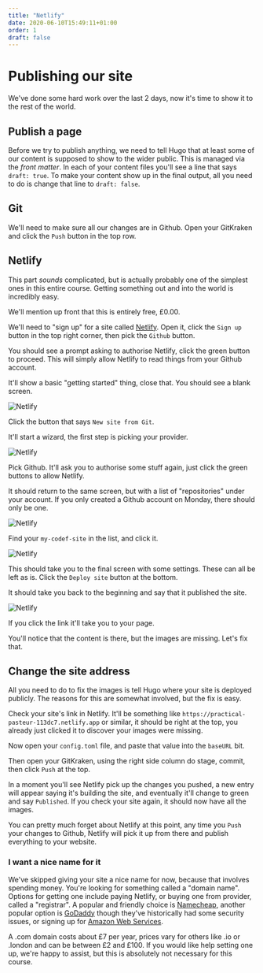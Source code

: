 ```yaml
---
title: "Netlify"
date: 2020-06-10T15:49:11+01:00
order: 1
draft: false
---
```

# Publishing our site
We've done some hard work over the last 2 days, now it's time to show it to the rest of the world.

## Publish a page
Before we try to publish anything, we need to tell Hugo that at least some of our content is supposed to show to the wider public.
This is managed via the _front matter_. In each of your content files you'll see a line that says `draft: true`. To make your content show up in the final output, all you need to do is change that line to `draft: false`.

## Git
We'll need to make sure all our changes are in Github. Open your GitKraken and click the `Push` button in the top row.

## Netlify

This part _sounds_ complicated, but is actually probably one of the simplest ones in this entire course. Getting something out and into the world is incredibly easy.

We'll mention up front that this is entirely free, £0.00.

We'll need to "sign up" for a site called [Netlify](https://www.netlify.com/). Open it, click the `Sign up` button in the top right corner, then pick the `Github` button.

You should see a prompt asking to authorise Netlify, click the green button to proceed. This will simply allow Netlify to read things from your Github account.

It'll show a basic "getting started" thing, close that. You should see a blank screen.

![Netlify](netlify-0.png)

Click the button that says `New site from Git`.

It'll start a wizard, the first step is picking your provider.

![Netlify](netlify-1.png)

Pick Github. It'll ask you to authorise some stuff again, just click the green buttons to allow Netlify.

It should return to the same screen, but with a list of "repositories" under your account. If you only created a Github account on Monday, there should only be one.

![Netlify](netlify-2.png)

Find your `my-codef-site` in the list, and click it.

![Netlify](netlify-3.png)

This should take you to the final screen with some settings. These can all be left as is. Click the `Deploy site` button at the bottom.

It should take you back to the beginning and say that it published the site.

![Netlify](netlify-4.png)

If you click the link it'll take you to your page.

You'll notice that the content is there, but the images are missing. Let's fix that.

## Change the site address
All you need to do to fix the images is tell Hugo where your site is deployed publicly. The reasons for this are somewhat involved, but the fix is easy.

Check your site's link in Netlify. It'll be something like `https://practical-pasteur-113dc7.netlify.app` or similar, it should be right at the top, you already just clicked it to discover your images were missing.

Now open your `config.toml` file, and paste that value into the `baseURL` bit.

Then open your GitKraken, using the right side column do stage, commit, then click `Push` at the top.

In a moment you'll see Netlify pick up the changes you pushed, a new entry will appear saying it's building the site, and eventually it'll change to green and say `Published`. If you check your site again, it should now have all the images.

You can pretty much forget about Netlify at this point, any time you `Push` your changes to Github, Netlify will pick it up from there and publish everything to your website.

### I want a nice name for it
We've skipped giving your site a nice name for now, because that involves spending money. You're looking for something called a "domain name". Options for getting one include paying Netlify, or buying one from provider, called a "registrar". A popular and friendly choice is [Namecheap](https://www.namecheap.com/), another popular option is [GoDaddy](https://uk.godaddy.com/) though they've historically had some security issues, or signing up for [Amazon Web Services](https://aws.amazon.com/free/).

A .com domain costs about £7 per year, prices vary for others like .io or .london and can be between £2 and £100. If you would like help setting one up, we're happy to assist, but this is absolutely not necessary for this course.
